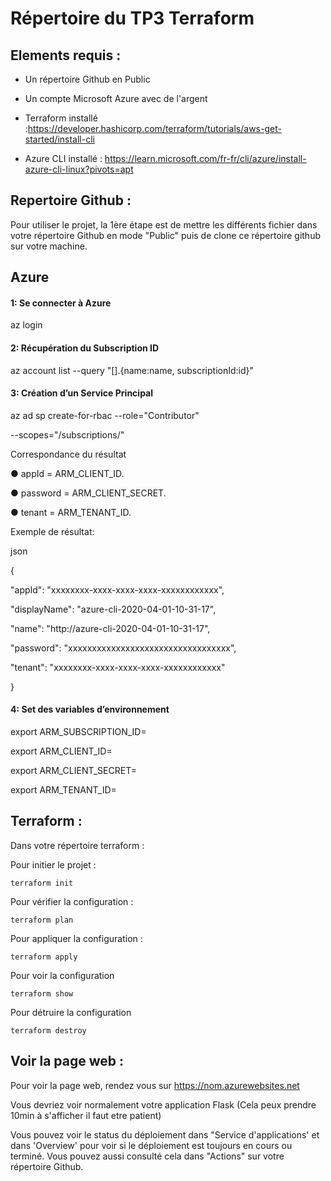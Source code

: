 # Répertoire du TP3 Terraform

## Elements requis :

- Un répertoire Github en Public
  
- Un compte Microsoft Azure avec de l'argent
  
- Terraform installé :https://developer.hashicorp.com/terraform/tutorials/aws-get-started/install-cli
  
- Azure CLI installé : https://learn.microsoft.com/fr-fr/cli/azure/install-azure-cli-linux?pivots=apt

## Repertoire Github :

Pour utiliser le projet, la 1ère étape est de mettre les différents fichier dans votre répertoire Github en mode "Public" puis de clone ce répertoire github sur votre machine.

## Azure

#### 1: Se connecter à Azure

az login

#### 2: Récupération du Subscription ID

az account list --query "[].{name:name, subscriptionId:id}"

#### 3: Création d’un Service Principal

az ad sp create-for-rbac --role="Contributor"

--scopes="/subscriptions/<YourSubscriptionId>"

Correspondance du résultat

● appId = ARM_CLIENT_ID.

● password = ARM_CLIENT_SECRET.

● tenant = ARM_TENANT_ID.

Exemple de résultat:

json

{

"appId": "xxxxxxxx-xxxx-xxxx-xxxx-xxxxxxxxxxxx",

"displayName": "azure-cli-2020-04-01-10-31-17",

"name": "http://azure-cli-2020-04-01-10-31-17",

"password": "xxxxxxxxxxxxxxxxxxxxxxxxxxxxxxxxxx",

"tenant": "xxxxxxxx-xxxx-xxxx-xxxx-xxxxxxxxxxxx"

}

#### 4: Set des variables d’environnement

export ARM_SUBSCRIPTION_ID=<SubscriptionId>

export ARM_CLIENT_ID=<appI>

export ARM_CLIENT_SECRET=<password>

export ARM_TENANT_ID=<tenant>



## Terraform :

Dans votre répertoire terraform : 

Pour initier le projet :
```
terraform init
```
Pour vérifier la configuration :
```
terraform plan
```
Pour appliquer la configuration :
```
terraform apply
```
Pour voir la configuration
```
terraform show
```
Pour détruire la configuration
```
terraform destroy
```
## Voir la page web :

Pour voir la page web, rendez vous sur https://nom.azurewebsites.net

Vous devriez voir normalement votre application Flask (Cela peux prendre 10min à s'afficher il faut etre patient)

Vous pouvez voir le status du déploiement dans "Service d'applications' et dans 'Overview' pour voir si le déploiement est toujours en cours ou terminé.
Vous pouvez aussi consulté cela dans "Actions" sur votre répertoire Github.
